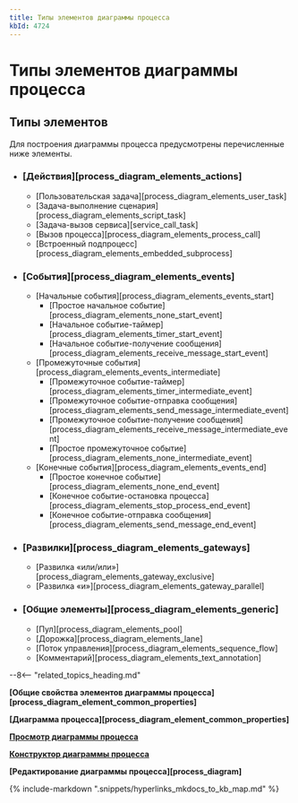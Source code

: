 ```yaml
---
title: Типы элементов диаграммы процесса
kbId: 4724
---
```


# Типы элементов диаграммы процесса

## Типы элементов

Для построения диаграммы процесса предусмотрены перечисленные ниже элементы.

- ### [Действия][process_diagram_elements_actions]

    - [Пользовательская задача][process_diagram_elements_user_task]
    - [Задача-выполнение сценария][process_diagram_elements_script_task]
    - [Задача-вызов сервиса][service_call_task]
    - [Вызов процесса][process_diagram_elements_process_call]
    - [Встроенный подпроцесс][process_diagram_elements_embedded_subprocess]
- ### [События][process_diagram_elements_events]

    - [Начальные события][process_diagram_elements_events_start]
        - [Простое начальное событие][process_diagram_elements_none_start_event]
        - [Начальное событие-таймер][process_diagram_elements_timer_start_event]
        - [Начальное событие-получение сообщения][process_diagram_elements_receive_message_start_event]
    - [Промежуточные события][process_diagram_elements_events_intermediate]
        - [Промежуточное событие-таймер][process_diagram_elements_timer_intermediate_event]
        - [Промежуточное событие-отправка сообщения][process_diagram_elements_send_message_intermediate_event]
        - [Промежуточное событие-получение сообщения][process_diagram_elements_receive_message_intermediate_event]
        - [Простое промежуточное событие][process_diagram_elements_none_intermediate_event]
    - [Конечные события][process_diagram_elements_events_end]
        - [Простое конечное событие][process_diagram_elements_none_end_event]
        - [Конечное событие-остановка процесса][process_diagram_elements_stop_process_end_event]
        - [Конечное событие-отправка сообщения][process_diagram_elements_send_message_end_event]
- ### [Развилки][process_diagram_elements_gateways]

    - [Развилка «или/или»][process_diagram_elements_gateway_exclusive]
    - [Развилка «и»][process_diagram_elements_gateway_parallel]
- ### [Общие элементы][process_diagram_elements_generic]

    - [Пул][process_diagram_elements_pool]
    - [Дорожка][process_diagram_elements_lane]
    - [Поток управления][process_diagram_elements_sequence_flow]
    - [Комментарий][process_diagram_elements_text_annotation]

--8<-- "related_topics_heading.md"

**[Общие свойства элементов диаграммы процесса][process_diagram_element_common_properties]**

**[Диаграмма процесса][process_diagram_element_common_properties]**

**[Просмотр диаграммы процесса](https://kb.comindware.ru/article.php?id=2359)**

**[Конструктор диаграммы процесса](https://kb.comindware.ru/article.php?id=2356)**

**[Редактирование диаграммы процесса][process_diagram]**

{% include-markdown ".snippets/hyperlinks_mkdocs_to_kb_map.md" %}
